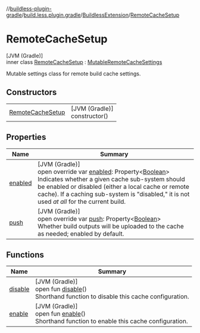 //[buildless-plugin-gradle](../../../../index.md)/[build.less.plugin.gradle](../../index.md)/[BuildlessExtension](../index.md)/[RemoteCacheSetup](index.md)

# RemoteCacheSetup

[JVM (Gradle)]\
inner class [RemoteCacheSetup](index.md) : [MutableRemoteCacheSettings](../../-mutable-remote-cache-settings/index.md)

Mutable settings class for remote build cache settings.

## Constructors

| | |
|---|---|
| [RemoteCacheSetup](-remote-cache-setup.md) | [JVM (Gradle)]<br>constructor() |

## Properties

| Name | Summary |
|---|---|
| [enabled](enabled.md) | [JVM (Gradle)]<br>open override var [enabled](enabled.md): Property&lt;[Boolean](https://kotlinlang.org/api/latest/jvm/stdlib/kotlin/-boolean/index.html)&gt;<br>Indicates whether a given cache sub-system should be enabled or disabled (either a local cache or remote cache). If a caching sub-system is &quot;disabled,&quot; it is not used *at all* for the current build. |
| [push](push.md) | [JVM (Gradle)]<br>open override var [push](push.md): Property&lt;[Boolean](https://kotlinlang.org/api/latest/jvm/stdlib/kotlin/-boolean/index.html)&gt;<br>Whether build outputs will be uploaded to the cache as needed; enabled by default. |

## Functions

| Name | Summary |
|---|---|
| [disable](../../-buildless-extension-a-p-i/-cache-settings/disable.md) | [JVM (Gradle)]<br>open fun [disable](../../-buildless-extension-a-p-i/-cache-settings/disable.md)()<br>Shorthand function to disable this cache configuration. |
| [enable](../../-buildless-extension-a-p-i/-cache-settings/enable.md) | [JVM (Gradle)]<br>open fun [enable](../../-buildless-extension-a-p-i/-cache-settings/enable.md)()<br>Shorthand function to enable this cache configuration. |

